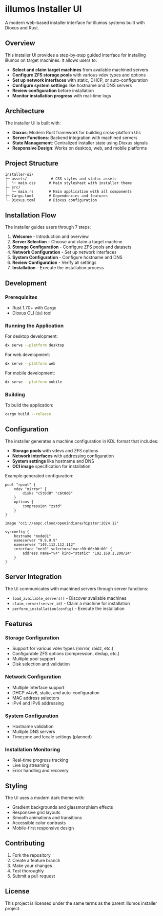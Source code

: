 # illumos Installer UI

A modern web-based installer interface for illumos systems built with Dioxus and Rust.

## Overview

This installer UI provides a step-by-step guided interface for installing illumos on target machines. It allows users to:

- **Select and claim target machines** from available machined servers
- **Configure ZFS storage pools** with various vdev types and options
- **Set up network interfaces** with static, DHCP, or auto-configuration
- **Configure system settings** like hostname and DNS servers
- **Review configuration** before installation
- **Monitor installation progress** with real-time logs

## Architecture

The installer UI is built with:

- **Dioxus**: Modern Rust framework for building cross-platform UIs
- **Server Functions**: Backend integration with machined servers
- **State Management**: Centralized installer state using Dioxus signals
- **Responsive Design**: Works on desktop, web, and mobile platforms

## Project Structure

```
installer-ui/
├─ assets/           # CSS styles and static assets
│  └─ main.css      # Main stylesheet with installer theme
├─ src/
│  └─ main.rs       # Main application with all components
├─ Cargo.toml       # Dependencies and features
└─ Dioxus.toml      # Dioxus configuration
```

## Installation Flow

The installer guides users through 7 steps:

1. **Welcome** - Introduction and overview
2. **Server Selection** - Choose and claim a target machine
3. **Storage Configuration** - Configure ZFS pools and datasets
4. **Network Configuration** - Set up network interfaces
5. **System Configuration** - Configure hostname and DNS
6. **Review Configuration** - Verify all settings
7. **Installation** - Execute the installation process

## Development

### Prerequisites

- Rust 1.70+ with Cargo
- Dioxus CLI (`dx`) tool

### Running the Application

For desktop development:
```bash
dx serve --platform desktop
```

For web development:
```bash
dx serve --platform web
```

For mobile development:
```bash
dx serve --platform mobile
```

### Building

To build the application:
```bash
cargo build --release
```

## Configuration

The installer generates a machine configuration in KDL format that includes:

- **Storage pools** with vdevs and ZFS options
- **Network interfaces** with addressing configuration
- **System settings** like hostname and DNS
- **OCI image** specification for installation

Example generated configuration:
```kdl
pool "rpool" {
    vdev "mirror" {
        disks "c5t0d0" "c6t0d0"
    }
    options {
        compression "zstd"
    }
}

image "oci://aopc.cloud/openindiana/hipster:2024.12"

sysconfig {
    hostname "node01"
    nameserver "9.9.9.9"
    nameserver "149.112.112.112"
    interface "net0" selector="mac:00:00:00:00" {
        address name="v4" kind="static" "192.168.1.200/24"
    }
}
```

## Server Integration

The UI communicates with machined servers through server functions:

- `load_available_servers()` - Discover available machines
- `claim_server(server_id)` - Claim a machine for installation
- `perform_installation(config)` - Execute the installation

## Features

### Storage Configuration
- Support for various vdev types (mirror, raidz, etc.)
- Configurable ZFS options (compression, dedup, etc.)
- Multiple pool support
- Disk selection and validation

### Network Configuration
- Multiple interface support
- DHCP v4/v6, static, and auto-configuration
- MAC address selectors
- IPv4 and IPv6 addressing

### System Configuration
- Hostname validation
- Multiple DNS servers
- Timezone and locale settings (planned)

### Installation Monitoring
- Real-time progress tracking
- Live log streaming
- Error handling and recovery

## Styling

The UI uses a modern dark theme with:
- Gradient backgrounds and glassmorphism effects
- Responsive grid layouts
- Smooth animations and transitions
- Accessible color contrasts
- Mobile-first responsive design

## Contributing

1. Fork the repository
2. Create a feature branch
3. Make your changes
4. Test thoroughly
5. Submit a pull request

## License

This project is licensed under the same terms as the parent illumos installer project.